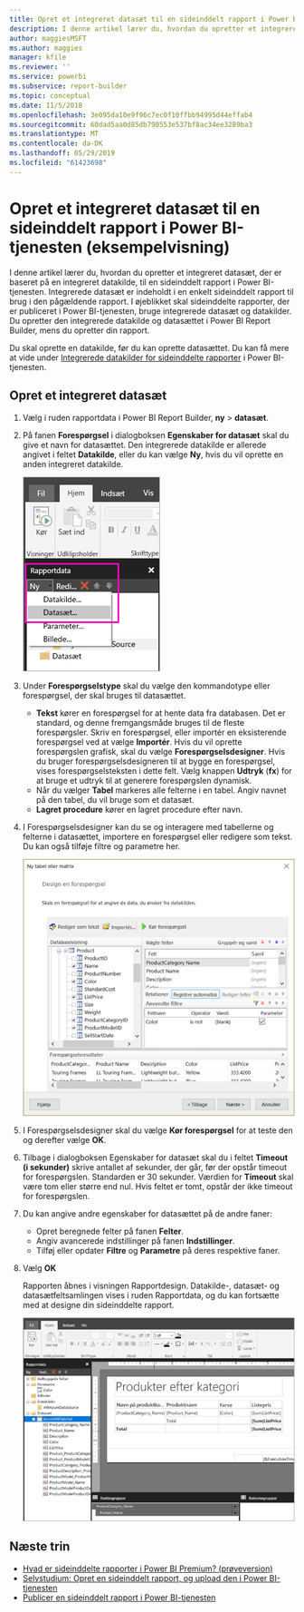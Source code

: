 ```yaml
---
title: Opret et integreret datasæt til en sideinddelt rapport i Power BI (eksempelvisning)
description: I denne artikel lærer du, hvordan du opretter et integreret datasæt, der er baseret på en integreret datakilde, til en sideinddelt rapport i Power BI-tjenesten.
author: maggiesMSFT
ms.author: maggies
manager: kfile
ms.reviewer: ''
ms.service: powerbi
ms.subservice: report-builder
ms.topic: conceptual
ms.date: 11/5/2018
ms.openlocfilehash: 3e095da10e9f96c7ec0f10ffbb94995d44effab4
ms.sourcegitcommit: 60dad5aa0d85db790553e537bf8ac34ee3289ba3
ms.translationtype: MT
ms.contentlocale: da-DK
ms.lasthandoff: 05/29/2019
ms.locfileid: "61423698"
---
```

# <a name="create-an-embedded-dataset-for-a-paginated-report-in-the-power-bi-service-preview"></a>Opret et integreret datasæt til en sideinddelt rapport i Power BI-tjenesten (eksempelvisning)

I denne artikel lærer du, hvordan du opretter et integreret datasæt, der er baseret på en integreret datakilde, til en sideinddelt rapport i Power BI-tjenesten. Integrerede datasæt er indeholdt i en enkelt sideinddelt rapport til brug i den pågældende rapport. I øjeblikket skal sideinddelte rapporter, der er publiceret i Power BI-tjenesten, bruge integrerede datasæt og datakilder. Du opretter den integrerede datakilde og datasættet i Power BI Report Builder, mens du opretter din rapport. 

Du skal oprette en datakilde, før du kan oprette datasættet. Du kan få mere at vide under [Integrerede datakilder for sideinddelte rapporter](paginated-reports-embedded-data-source.md) i Power BI-tjenesten.
  
## <a name="create-an-embedded-dataset"></a>Opret et integreret datasæt
  
1. Vælg i ruden rapportdata i Power BI Report Builder, **ny** > **datasæt**.

1. På fanen **Forespørgsel** i dialogboksen **Egenskaber for datasæt** skal du give et navn for datasættet. Den integrerede datakilde er allerede angivet i feltet **Datakilde**, eller du kan vælge **Ny**, hvis du vil oprette en anden integreret datakilde.
 
   ![Nyt datasæt](media/paginated-reports-create-embedded-dataset/power-bi-paginated-new-dataset.png)  

3. Under **Forespørgselstype** skal du vælge den kommandotype eller forespørgsel, der skal bruges til datasættet. 
    - **Tekst** kører en forespørgsel for at hente data fra databasen. Det er standard, og denne fremgangsmåde bruges til de fleste forespørgsler. Skriv en forespørgsel, eller importér en eksisterende forespørgsel ved at vælge **Importér**. Hvis du vil oprette forespørgslen grafisk, skal du vælge **Forespørgselsdesigner**. Hvis du bruger forespørgselsdesigneren til at bygge en forespørgsel, vises forespørgselsteksten i dette felt. Vælg knappen **Udtryk** (**fx**) for at bruge et udtryk til at generere forespørgslen dynamisk. 
    - Når du vælger **Tabel** markeres alle felterne i en tabel. Angiv navnet på den tabel, du vil bruge som et datasæt.
    - **Lagret procedure** kører en lagret procedure efter navn.

4. I Forespørgselsdesigner kan du se og interagere med tabellerne og felterne i datasættet, importere en forespørgsel eller redigere som tekst. Du kan også tilføje filtre og parametre her. 

    ![Forespørgselsdesigner](media/paginated-reports-create-embedded-dataset/power-bi-paginated-embedded-dataset-edit-query.png)

5. I Forespørgselsdesigner skal du vælge **Kør forespørgsel** for at teste den og derefter vælge **OK**.

1. Tilbage i dialogboksen Egenskaber for datasæt skal du i feltet **Timeout (i sekunder)** skrive antallet af sekunder, der går, før der opstår timeout for forespørgslen. Standarden er 30 sekunder. Værdien for **Timeout** skal være tom eller større end nul. Hvis feltet er tomt, opstår der ikke timeout for forespørgslen.

7.  Du kan angive andre egenskaber for datasættet på de andre faner:
    - Opret beregnede felter på fanen **Felter**.
    - Angiv avancerede indstillinger på fanen **Indstillinger**.
    - Tilføj eller opdater **Filtre** og **Parametre** på deres respektive faner.

8. Vælg **OK**
 
   Rapporten åbnes i visningen Rapportdesign. Datakilde-, datasæt- og datasætfeltsamlingen vises i ruden Rapportdata, og du kan fortsætte med at designe din sideinddelte rapport.  

    ![Datasæt i visningen Rapportdesign](media/paginated-reports-create-embedded-dataset/power-bi-paginated-embedded-dataset-report-design-view.png) 
 
## <a name="next-steps"></a>Næste trin 

- [Hvad er sideinddelte rapporter i Power BI Premium? (prøveversion)](paginated-reports-report-builder-power-bi.md)  
- [Selvstudium: Opret en sideinddelt rapport, og upload den i Power BI-tjenesten](paginated-reports-quickstart-aw.md)
- [Publicer en sideinddelt rapport i Power BI-tjenesten](paginated-reports-save-to-power-bi-service.md)

